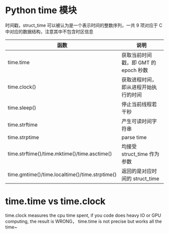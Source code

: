 # Python time 模块

<!--
ID: 3e2dedf1-4312-479f-a339-dab0a618b68b
Status: draft
Date: 2018-04-30T14:40:00
Modified: 2020-05-16T11:38:00
wp_id: 680
-->

时间戳，struct_time 可以被认为是一个表示时间的整数序列，一共 9 项对应于 C 中对应的数据结构，注意其中不包含时区信息

函数 | 说明
----|----
time.time | 	获取当前时间戳，即 GMT 的 epoch 秒数
time.clock()|获取进程时间，即从进程开始执行的时间
time.sleep() |停止当前线程若干秒
time.strftime|产生可读时间字符串
time.strptime |parse time
time.strftime()/time.mktime()/time.asctime() | 均接受 struct_time 作为参数
time.gmtime()/time.localtime()/time.strptime() | 返回的是对应时间的 struct_time


# time.time vs time.clock

time.clock measures the cpu time spent, if you code does heavy IO or GPU computing, the result is WRONG， time.time is not precise but works all the time~
